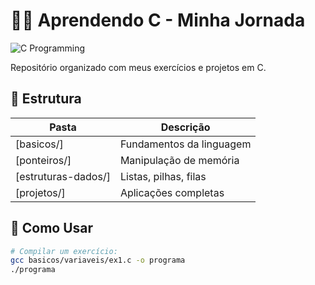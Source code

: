 # 👨‍💻 Aprendendo C - Minha Jornada

![C Programming](https://img.shields.io/badge/Language-C-00599C?style=flat&logo=c)

Repositório organizado com meus exercícios e projetos em C.

## 📂 Estrutura

| Pasta               | Descrição                     |
|---------------------|-------------------------------|
| [basicos/]          | Fundamentos da linguagem      |
| [ponteiros/]        | Manipulação de memória        | 
| [estruturas-dados/] | Listas, pilhas, filas         | 
| [projetos/]         | Aplicações completas          | 

## 🚀 Como Usar
```bash
# Compilar um exercício:
gcc basicos/variaveis/ex1.c -o programa
./programa

    
   
